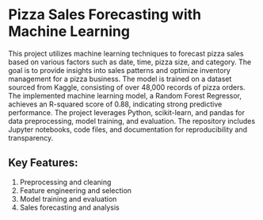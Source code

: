 # Pizza Sales Forecasting with Machine Learning

This project utilizes machine learning techniques to forecast pizza sales based on various factors such as date, time, pizza size, and category. The goal is to provide insights into sales patterns and optimize inventory management for a pizza business. The model is trained on a dataset sourced from Kaggle, consisting of over 48,000 records of pizza orders. The implemented machine learning model, a Random Forest Regressor, achieves an R-squared score of 0.88, indicating strong predictive performance. The project leverages Python, scikit-learn, and pandas for data preprocessing, model training, and evaluation. The repository includes Jupyter notebooks, code files, and documentation for reproducibility and transparency.

## Key Features:

1.  Preprocessing and cleaning
2.  Feature engineering and selection
3.  Model training and evaluation
4.  Sales forecasting and analysis
